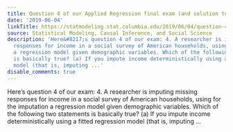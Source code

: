 ```yaml
---
title: Question 4 of our Applied Regression final exam (and solution to question 3)
date: '2019-06-04'
linkTitle: https://statmodeling.stat.columbia.edu/2019/06/04/question-4-of-our-applied-regression-final-exam-and-solution-to-question-3/
source: Statistical Modeling, Causal Inference, and Social Science
description: 'Here&#8217;s question 4 of our exam: 4. A researcher is imputing missing
  responses for income in a social survey of American households, using for the imputation
  a regression model given demographic variables. Which of the following two statements
  is basically true? (a) If you impute income deterministically using a fitted regression
  model (that is, imputing ...'
disable_comments: true
---
```

Here&#8217;s question 4 of our exam: 4. A researcher is imputing missing responses for income in a social survey of American households, using for the imputation a regression model given demographic variables. Which of the following two statements is basically true? (a) If you impute income deterministically using a fitted regression model (that is, imputing ...